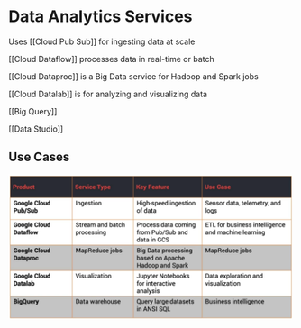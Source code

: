 # Data Analytics Services
Uses [[Cloud Pub Sub]] for ingesting data at scale

[[Cloud Dataflow]] processes data in real-time or batch

[[Cloud Dataproc]] is a Big Data service for Hadoop and Spark jobs

[[Cloud Datalab]] is for analyzing and visualizing data

[[Big Query]]

[[Data Studio]]

## Use Cases
!["alt"](../Images/DAS_usecases.png)